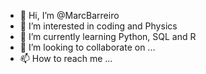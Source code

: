 - 👋 Hi, I’m @MarcBarreiro
- 👀 I’m interested in coding and Physics
- 🌱 I’m currently learning Python, SQL and R
- 💞️ I’m looking to collaborate on ...
- 📫 How to reach me ...

<!---
MarcBarreiro/MarcBarreiro is a ✨ special ✨ repository because its `README.md` (this file) appears on your GitHub profile.
You can click the Preview link to take a look at your changes.
--->
